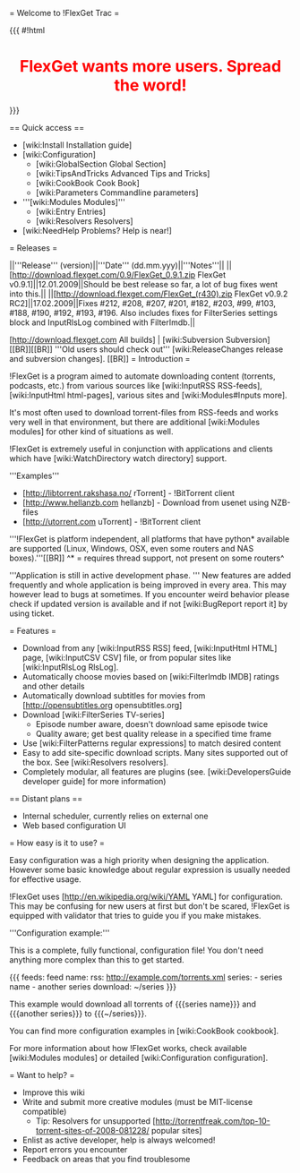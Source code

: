 = Welcome to !FlexGet Trac =

{{{
#!html
<h1 style="text-align: center; color: red">FlexGet wants more users. Spread the word!</h1>
}}}

== Quick access ==

 * [wiki:Install Installation guide]
 * [wiki:Configuration]
   * [wiki:GlobalSection Global Section]
   * [wiki:TipsAndTricks Advanced Tips and Tricks]
   * [wiki:CookBook Cook Book]
   * [wiki:Parameters Commandline parameters]
 * '''[wiki:Modules Modules]'''
   * [wiki:Entry Entries]
   * [wiki:Resolvers Resolvers]
 * [wiki:NeedHelp Problems? Help is near!]

= Releases =

||'''Release''' (version)||'''Date''' (dd.mm.yyy)||'''Notes'''||
||[http://download.flexget.com/0.9/FlexGet_0.9.1.zip FlexGet v0.9.1]||12.01.2009||Should be best release so far, a lot of bug fixes went into this.||
||[http://download.flexget.com/FlexGet_(r430).zip FlexGet v0.9.2 RC2]||17.02.2009||Fixes #212, #208, #207, #201, #182, #203, #99, #103, #188, #190, #192, #193, #196. Also includes fixes for FilterSeries settings block and InputRlsLog combined with FilterImdb.||

[http://download.flexget.com All builds] | [wiki:Subversion Subversion]
[[BR]][[BR]]
'''Old users should check out''' [wiki:ReleaseChanges release and subversion changes].
[[BR]]
= Introduction =

!FlexGet is a program aimed to automate downloading content (torrents, podcasts, etc.) from various 
sources like [wiki:InputRSS RSS-feeds], [wiki:InputHtml html-pages], various sites and [wiki:Modules#Inputs more].

It's most often used to download torrent-files from RSS-feeds and works very well in that environment, but there are additional [wiki:Modules modules] for other kind of situations as well.

!FlexGet is extremely useful in conjunction with applications and clients which have [wiki:WatchDirectory watch directory] support.

'''Examples'''

 * [http://libtorrent.rakshasa.no/ rTorrent] - !BitTorrent client
 * [http://www.hellanzb.com hellanzb] - Download from usenet using NZB-files
 * [http://utorrent.com uTorrent] - !BitTorrent client

'''!FlexGet is platform independent, all platforms that have python* available are supported (Linux, Windows, OSX, even some routers and NAS boxes).'''[[BR]]
^* = requires thread support, not present on some routers^ 

'''Application is still in active development phase. ''' 
New features are added frequently and whole application is being improved in every area. This may however lead to bugs at sometimes. If you encounter weird behavior please check if updated version is available and if not [wiki:BugReport report it] by using ticket. 

= Features =

 * Download from any [wiki:InputRSS RSS] feed, [wiki:InputHtml HTML] page, [wiki:InputCSV CSV] file, or from popular sites like [wiki:InputRlsLog RlsLog].
 * Automatically choose movies based on [wiki:FilterImdb IMDB] ratings and other details
 * Automatically download subtitles for movies from [http://opensubtitles.org opensubtitles.org]
 * Download [wiki:FilterSeries TV-series]
   * Episode number aware, doesn't download same episode twice
   * Quality aware; get best quality release in a specified time frame
 * Use [wiki:FilterPatterns regular expressions] to match desired content
 * Easy to add site-specific download scripts. Many sites supported out of the box. See [wiki:Resolvers resolvers].
 * Completely modular, all features are plugins (see. [wiki:DevelopersGuide developer guide] for more information)

== Distant plans ==

 * Internal scheduler, currently relies on external one
 * Web based configuration UI

= How easy is it to use? =

Easy configuration was a high priority when designing the application. However some basic knowledge 
about regular expression is usually needed for effective usage.

!FlexGet uses [http://en.wikipedia.org/wiki/YAML YAML] for configuration. This may be confusing for new users at first but don't be scared, !FlexGet is equipped with validator that tries to guide you if you make mistakes.

'''Configuration example:''' 

This is a complete, fully functional, configuration file! You don't need anything more complex than this to get started.

{{{
feeds:
  feed name:
    rss: http://example.com/torrents.xml
    series:
      - series name
      - another series
    download: ~/series
}}}

This example would download all torrents of {{{series name}}} and {{{another series}}} to {{{~/series}}}.

You can find more configuration examples in [wiki:CookBook cookbook].

For more information about how !FlexGet works, check available [wiki:Modules modules] or detailed [wiki:Configuration configuration].

= Want to help? =

 * Improve this wiki
 * Write and submit more creative modules (must be MIT-license compatible)
   * Tip: Resolvers for unsupported [http://torrentfreak.com/top-10-torrent-sites-of-2008-081228/ popular sites]
 * Enlist as active developer, help is always welcomed!
 * Report errors you encounter
 * Feedback on areas that you find troublesome
